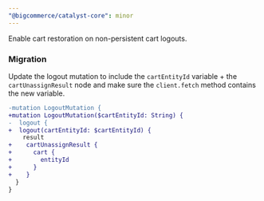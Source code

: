 ```yaml
---
"@bigcommerce/catalyst-core": minor
---
```


Enable cart restoration on non-persistent cart logouts.

### Migration

Update the logout mutation to include the `cartEntityId` variable + the `cartUnassignResult` node and make sure the `client.fetch` method contains the new variable.
```diff
-mutation LogoutMutation {
+mutation LogoutMutation($cartEntityId: String) {
-  logout {
+  logout(cartEntityId: $cartEntityId) {
    result
+    cartUnassignResult {
+      cart {
+        entityId
+      }
+    }
  }
}
```
